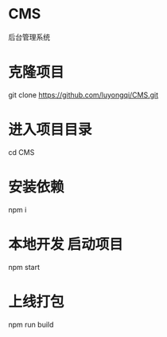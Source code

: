 <!--
 * @Description: 
 * @Date: 2020-07-07 10:30:02
 * @LastEditors: luyongqi
 * @LastEditTime: 2020-08-08 09:15:26
-->
# CMS
后台管理系统
# 克隆项目
git clone https://github.com/luyongqi/CMS.git
# 进入项目目录
cd CMS
# 安装依赖
npm i
# 本地开发 启动项目
npm start
# 上线打包
npm run build
